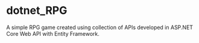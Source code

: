 # dotnet_RPG
A simple RPG game created using collection of APIs developed in ASP.NET Core Web API with Entity Framework.
